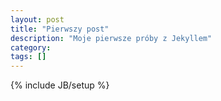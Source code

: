 ```yaml
---
layout: post
title: "Pierwszy post"
description: "Moje pierwsze próby z Jekyllem"
category: 
tags: []
---
```

{% include JB/setup %}
